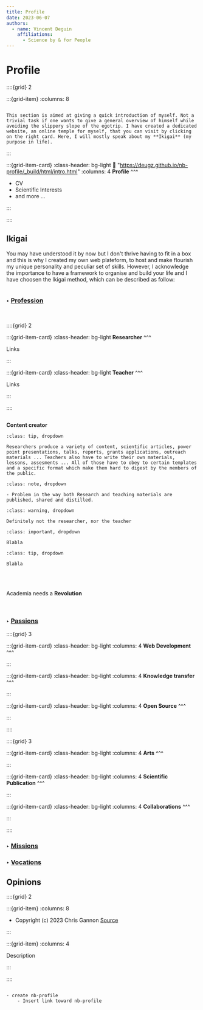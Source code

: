 ```yaml
---
title: Profile
date: 2023-06-07
authors:
  - name: Vincent Deguin
    affiliations:
      - Science by & for People
---
```


# Profile

::::{grid} 2

:::{grid-item}
:columns: 8

```{epigraph}

This section is aimed at giving a quick introduction of myself. Not a trivial task if one wants to give a general overview of himself while avoiding the slippery slope of the egotrip. I have created a dedicated website, an online temple for myself, that you can visit by clicking on the right card. Here, I will mostly speak about my **Ikigai** (my purpose in life). 

```

:::

:::{grid-item-card}
:class-header: bg-light
:link: "https://deugz.github.io/nb-profile/_build/html/intro.html"
:columns: 4
**Profile**
^^^

- CV
- Scientific Interests
- and more ...

:::

::::


## Ikigai

You may have understood it by now but I don't thrive having to fit in a box and this is why I created my own web plateform, to host and make flourish my unique personality and peculiar set of skills. However, I acknowledge the importance to have a framework to organise and build your life and I have choosen the Ikigai method, which can be described as follow:

```{image} ../../../_static/SVG_files/Ikigai/Diagramo_de_Ikigajo_-en.svg

```



### <strong> &#x2023; <u>  Profession </u></strong> 

<br>

::::{grid} 2

:::{grid-item-card}
:class-header: bg-light
**Researcher**
^^^

Links

:::

:::{grid-item-card}
:class-header: bg-light
**Teacher**
^^^

Links

:::


::::

```{image} ../../../_static/Images/together-arrow.png

```


<p class="emphase"> <strong>Content creator</strong></p>


```{admonition} What type of content does researcher / teacher produced ?
:class: tip, dropdown

Researchers produce a variety of content, scientific articles, power point presentations, talks, reports, grants applications, outreach materials ... Teachers also have to write their own materials, lessons, assesments ... All of those have to obey to certain templates and a specific format which make them hard to digest by the members of the public. 

```

```{admonition} How, where is it shared ?
:class: note, dropdown

- Problem in the way both Research and teaching materials are published, shared and distilled.

```

```{admonition} Who does this content belongs to ?
:class: warning, dropdown

Definitely not the researcher, nor the teacher

```

```{admonition} Today, what is a content creator ?
:class: important, dropdown

Blabla

```

```{admonition} How can we bridge the gap ?
:class: tip, dropdown

Blabla

```


<br>
<br>

<p class="emphase"> Academia needs a <strong>Revolution</strong></p>


<br>

### <strong> &#x2023; <u>  Passions </u></strong> 


::::{grid} 3

:::{grid-item-card}
:class-header: bg-light
:columns: 4
**Web Development**
^^^

<script src="https://unpkg.com/@lottiefiles/lottie-player@latest/dist/lottie-player.js"></script>
<lottie-player src="https://assets9.lottiefiles.com/packages/lf20_ctaacxzb.json"  background="transparent"  speed="1"  style="width: 100%; height: auto;"  loop  autoplay></lottie-player>

:::

:::{grid-item-card}
:class-header: bg-light
:columns: 4
**Knowledge transfer**
^^^

<script src="https://unpkg.com/@lottiefiles/lottie-player@latest/dist/lottie-player.js"></script>
<lottie-player src="https://assets1.lottiefiles.com/packages/lf20_x3iibsyx.json"  background="transparent"  speed="1"  style="width: 100%; height: auto;"  loop  autoplay></lottie-player>

:::

:::{grid-item-card}
:class-header: bg-light
:columns: 4
**Open Source**
^^^

<script src="https://unpkg.com/@lottiefiles/lottie-player@latest/dist/lottie-player.js"></script>
<lottie-player src="https://assets9.lottiefiles.com/packages/lf20_uzvwjpkq.json"  background="transparent"  speed="1"  style="width: 100%; height: auto;"  loop  autoplay></lottie-player>


:::

::::

::::{grid} 3

:::{grid-item-card}
:class-header: bg-light
:columns: 4
**Arts**
^^^

:::

:::{grid-item-card}
:class-header: bg-light
:columns: 4
**Scientific Publication**
^^^

:::

:::{grid-item-card}
:class-header: bg-light
:columns: 4
**Collaborations**
^^^

:::

::::



### <strong> &#x2023; <u>  Missions </u></strong> 

<script src="https://unpkg.com/@lottiefiles/lottie-player@latest/dist/lottie-player.js"></script>
<lottie-player src="https://assets10.lottiefiles.com/packages/lf20_rbexkvmr.json"  background="transparent"  speed="1"  style="width: 300px; height: 300px;"  loop  autoplay></lottie-player>


### <strong> &#x2023; <u>  Vocations </u></strong> 


## Opinions

::::{grid} 2

:::{grid-item}
:columns: 8

<canvas id="canvas-fading-face"></canvas>
<!-- partial -->
<script src='https://unpkg.co/gsap@3/dist/gsap.min.js'></script>
<script src='https://s3-us-west-2.amazonaws.com/s.cdpn.io/16327/MotionPathPlugin.min.js'></script>
<script src='https://s3-us-west-2.amazonaws.com/s.cdpn.io/16327/EasePack3.min.js'></script><script  src="../../../_static/assets/script/script-fading-face.js"></script>

- Copyright (c) 2023 Chris Gannon [Source](https://codepen.io/chrisgannon/pen/KKGYxxR)

:::

:::{grid-item}
:columns: 4

Description

:::

::::




```{admonition} To Do

- create nb-profile
    - Insert link toward nb-profile

```


